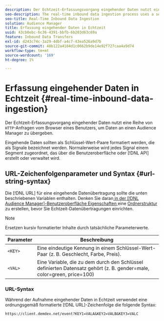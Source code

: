 ```yaml
---
description: Der Echtzeit-Erfassungsvorgang eingehender Daten nutzt eine Reihe von HTTP-Anfragen vom Browser eines Benutzers, um Daten an einen Audience Manager zu übergeben.
seo-description: The real-time inbound data ingestion process uses a series of HTTP requests from a user's browser to pass in data to Audience Manager.
seo-title: Real-Time Inbound Data Ingestion
solution: Audience Manager
title: Erfassung eingehender Daten in Echtzeit
uuid: 43cb0ebc-6c36-4391-bbfb-6b203d63c69a
feature: Inbound Data Transfers
exl-id: d243c74c-3a29-4dbf-a4c7-43ea526a9d7b
source-git-commit: 48b122a4184d1c0662b9de14e92f727caa4a9d74
workflow-type: tm+mt
source-wordcount: '169'
ht-degree: 1%

---
```


# Erfassung eingehender Daten in Echtzeit {#real-time-inbound-data-ingestion}

Der Echtzeit-Erfassungsvorgang eingehender Daten nutzt eine Reihe von `HTTP`-Anfragen vom Browser eines Benutzers, um Daten an einen Audience Manager zu übergeben.

<!-- c_rt_inbound_real_time.xml -->

Eingehende Daten sollten als Schlüssel-Wert-Paare formatiert werden, die als Signale bezeichnet werden. Normalerweise wird jedes Signal einem Segment zugeordnet, das über die Benutzeroberfläche oder [!DNL API] erstellt oder verwaltet wird.

## URL-Zeichenfolgenparameter und Syntax {#url-string-syntax}

Die [!DNL URL] für eine eingehende Datenübertragung sollte die unten beschriebenen Variablen enthalten. Denken Sie daran[ in der [!DNL Audience Manager]-Benutzeroberfläche Eigenschaften ](../../../features/traits/create-onboarded-rule-based-traits.md) eine [Ordnerstruktur](../../../features/traits/trait-storage.md#create-trait-storage-folder) zu erstellen, bevor Sie Echtzeit-Datenübertragungen einrichten.

>[!NOTE]
>
>Ersetzen kursiv formatierter Inhalte durch tatsächliche Parameterwerte.

| Parameter | Beschreibung |
|---|---|
| `<KEY>` | Eine eindeutige Kennung in einem Schlüssel-Wert-Paar (z. B. Geschlecht, Farbe, Preis). |
| `<VAL>` | Eine Variable, die zu dem durch den Schlüssel definierten Datensatz gehört (z. B. gender=male, color=green, price=100) |

### URL-Syntax

Während der Aufnahme eingehender Daten in Echtzeit verwendet eine ordnungsgemäß formatierte [!DNL URL]-Zeichenfolge die folgende Syntax:

```
https://client.demdex.net/event?KEY1=VALA&KEY2=VALB&KEY3=VALC
```
